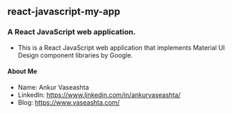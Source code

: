 ## react-javascript-my-app

### A React JavaScript web application.

* This is a React JavaScript web application that implements Material UI Design component libraries by Google.

#### About Me
* Name: Ankur Vaseashta
* LinkedIn: https://www.linkedin.com/in/ankurvaseashta/
* Blog: https://www.vaseashta.com/